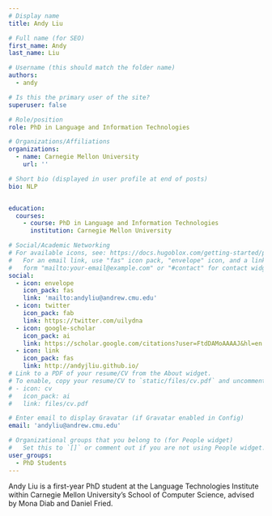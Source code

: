 ```yaml
---
# Display name
title: Andy Liu

# Full name (for SEO)
first_name: Andy
last_name: Liu

# Username (this should match the folder name)
authors:
  - andy

# Is this the primary user of the site?
superuser: false

# Role/position
role: PhD in Language and Information Technologies

# Organizations/Affiliations
organizations:
  - name: Carnegie Mellon University
    url: ''

# Short bio (displayed in user profile at end of posts)
bio: NLP


education:
  courses:
    - course: PhD in Language and Information Technologies
      institution: Carnegie Mellon University

# Social/Academic Networking
# For available icons, see: https://docs.hugoblox.com/getting-started/page-builder/#icons
#   For an email link, use "fas" icon pack, "envelope" icon, and a link in the
#   form "mailto:your-email@example.com" or "#contact" for contact widget.
social:
  - icon: envelope
    icon_pack: fas
    link: 'mailto:andyliu@andrew.cmu.edu'
  - icon: twitter
    icon_pack: fab
    link: https://twitter.com/uilydna
  - icon: google-scholar
    icon_pack: ai
    link: https://scholar.google.com/citations?user=FtdDAMoAAAAJ&hl=en
  - icon: link
    icon_pack: fas
    link: http://andyjliu.github.io/
# Link to a PDF of your resume/CV from the About widget.
# To enable, copy your resume/CV to `static/files/cv.pdf` and uncomment the lines below.
# - icon: cv
#   icon_pack: ai
#   link: files/cv.pdf

# Enter email to display Gravatar (if Gravatar enabled in Config)
email: 'andyliu@andrew.cmu.edu'

# Organizational groups that you belong to (for People widget)
#   Set this to `[]` or comment out if you are not using People widget.
user_groups:
  - PhD Students
---
```


Andy Liu is a first-year PhD student at the Language Technologies Institute within Carnegie Mellon University’s School of Computer Science, advised by Mona Diab and Daniel Fried.
